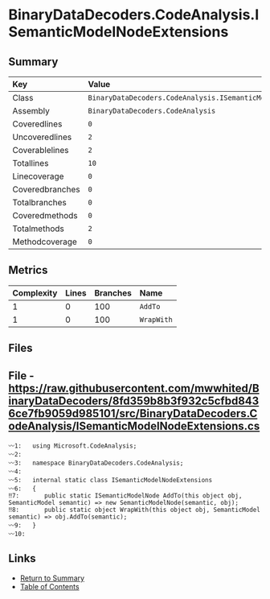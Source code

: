 ﻿# BinaryDataDecoders.CodeAnalysis.ISemanticModelNodeExtensions

## Summary

| Key             | Value                                                          |
| :-------------- | :------------------------------------------------------------- |
| Class           | `BinaryDataDecoders.CodeAnalysis.ISemanticModelNodeExtensions` |
| Assembly        | `BinaryDataDecoders.CodeAnalysis`                              |
| Coveredlines    | `0`                                                            |
| Uncoveredlines  | `2`                                                            |
| Coverablelines  | `2`                                                            |
| Totallines      | `10`                                                           |
| Linecoverage    | `0`                                                            |
| Coveredbranches | `0`                                                            |
| Totalbranches   | `0`                                                            |
| Coveredmethods  | `0`                                                            |
| Totalmethods    | `2`                                                            |
| Methodcoverage  | `0`                                                            |

## Metrics

| Complexity | Lines | Branches | Name       |
| :--------- | :---- | :------- | :--------- |
| 1          | 0     | 100      | `AddTo`    |
| 1          | 0     | 100      | `WrapWith` |

## Files

## File - https://raw.githubusercontent.com/mwwhited/BinaryDataDecoders/8fd359b8b3f932c5cfbd8436ce7fb9059d985101/src/BinaryDataDecoders.CodeAnalysis/ISemanticModelNodeExtensions.cs

```CSharp
〰1:   using Microsoft.CodeAnalysis;
〰2:   
〰3:   namespace BinaryDataDecoders.CodeAnalysis;
〰4:   
〰5:   internal static class ISemanticModelNodeExtensions
〰6:   {
‼7:       public static ISemanticModelNode AddTo(this object obj, SemanticModel semantic) => new SemanticModelNode(semantic, obj);
‼8:       public static object WrapWith(this object obj, SemanticModel semantic) => obj.AddTo(semantic);
〰9:   }
〰10:  
```

## Links

* [Return to Summary](Summary.md)
* [Table of Contents](../TOC.md)

